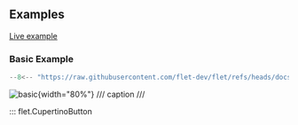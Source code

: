 ## Examples

[Live example](https://flet-controls-gallery.fly.dev/buttons/cupertinobutton)

### Basic Example

```python
--8<-- "https://raw.githubusercontent.com/flet-dev/flet/refs/heads/docs/fix-links/sdk/python/examples/controls/cupertino-button/basic.py"
```

![basic](https://raw.githubusercontent.com/flet-dev/flet/docs/fix-links/sdk/python/examples/controls/cupertino-button/media/basic.png){width="80%"}
/// caption
///

::: flet.CupertinoButton
